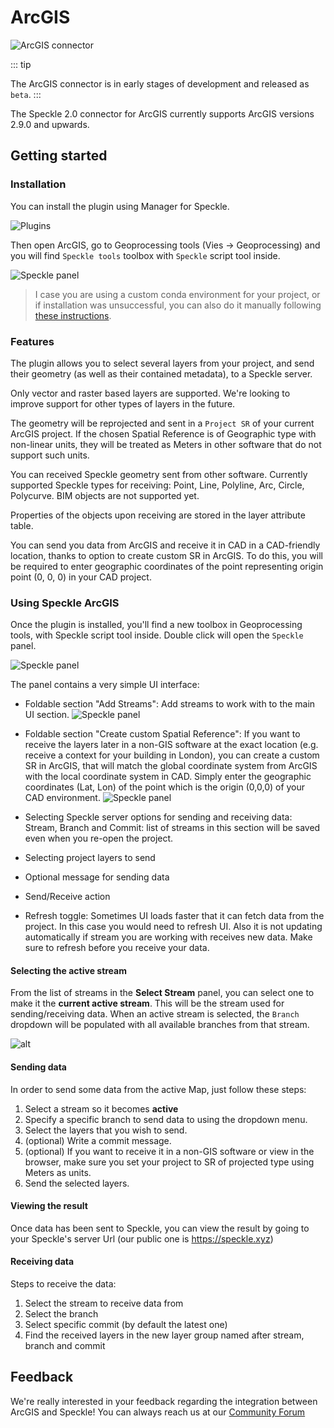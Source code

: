 # ArcGIS

![ArcGIS connector](./img-arcgis/arcgis-main.png)

::: tip

The ArcGIS connector is in early stages of development and released as `beta`.
:::

The Speckle 2.0 connector for ArcGIS currently supports ArcGIS versions 2.9.0 and upwards.

## Getting started

### Installation

You can install the plugin using Manager for Speckle.

![Plugins](./img-arcgis/arcgis-speckle-manager.png)


Then open ArcGIS, go to Geoprocessing tools (Vies -> Geoprocessing) and you will find `Speckle tools` toolbox with `Speckle` script tool inside. 

![Speckle panel](./img-arcgis/arcgis-geoprocessing.png)

> I case you are using a custom conda environment for your project, or if installation was unsuccessful, you can also do it manually following [these instructions](https://github.com/specklesystems/speckle-arcgis/tree/main/speckle_arcgis_installer).


### Features

The plugin allows you to select several layers from your project, and send their geometry (as well as their contained metadata), to a Speckle server.

Only vector and raster based layers are supported. We're looking to improve support for other types of layers in the future.

The geometry will be reprojected and sent in a `Project SR` of your current ArcGIS project. If the chosen Spatial Reference is of Geographic type with non-linear units, they will be treated as Meters in other software that do not support such units.

You can received Speckle geometry sent from other software. Currently supported Speckle types for receiving: Point, Line, Polyline, Arc, Circle, Polycurve. BIM objects are not supported yet. 

Properties of the objects upon receiving are stored in the layer attribute table.

You can send you data from ArcGIS and receive it in CAD in a CAD-friendly location, thanks to option to create custom SR in ArcGIS. To do this, you will be required to enter geographic coordinates of the point representing origin point (0, 0, 0) in your CAD project.

### Using Speckle ArcGIS

Once the plugin is installed, you'll find a new toolbox in Geoprocessing tools, with Speckle script tool inside. Double click will open the `Speckle` panel.

![Speckle panel](./img-arcgis/arcgis-ui0.png)

The panel contains a very simple UI interface: 
- Foldable section "Add Streams": Add streams to work with to the main UI section.
![Speckle panel](./img-arcgis/arcgis-add-streams.png)

- Foldable section "Create custom Spatial Reference": If you want to receive the layers later in a non-GIS software at the exact location (e.g. receive a context for your building in London), you can create a custom SR in ArcGIS, that will match the global coordinate system from ArcGIS with the local coordinate system in CAD. Simply enter the geographic coordinates (Lat, Lon) of the point which is the origin (0,0,0) of your CAD environment. 
![Speckle panel](./img-arcgis/arcgis-create-sr.png)

- Selecting Speckle server options for sending and receiving data: Stream, Branch and Commit: list of streams in this section will be saved even when you re-open the project. 

- Selecting project layers to send

- Optional message for sending data

- Send/Receive action

- Refresh toggle: Sometimes UI loads faster that it can fetch data from the project. In this case you would need to refresh UI. Also it is not updating automatically if stream you are working with receives new data. Make sure to refresh before you receive your data.

#### Selecting the active stream

From the list of streams in the **Select Stream** panel, you can select one to make it the **current active stream**. This will be the stream used for sending/receiving data. When an active stream is selected, the `Branch` dropdown will be populated with all available branches from that stream.

![alt](./img-arcgis/arcgis-stream.png)

#### Sending data

In order to send some data from the active Map, just follow these steps:

1. Select a stream so it becomes **active**
2. Specify a specific branch to send data to using the dropdown menu.
3. Select the layers that you wish to send.
4. (optional) Write a commit message.
5. (optional) If you want to receive it in a non-GIS software or view in the browser, make sure you set your project to SR of projected type using Meters as units.
5. Send the selected layers.

#### Viewing the result

Once data has been sent to Speckle, you can view the result by going to your Speckle's server Url (our public one is https://speckle.xyz)

#### Receiving data

Steps to receive the data:

1. Select the stream to receive data from
2. Select the branch
3. Select specific commit (by default the latest one)
4. Find the received layers in the new layer group named after stream, branch and commit

## Feedback

We're really interested in your feedback regarding the integration between ArcGIS and Speckle! You can always reach us at our [Community Forum](https://speckle.community)
